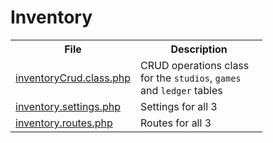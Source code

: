 # Inventory

<table style="border-collapse: collapse; width: 80%;">
    <tr>
        <th>File</th>
        <th>Description</th>
    </tr>
    <tr>
        <td><a href="inventoryCrud.class.php">inventoryCrud.class.php</a></td>
        <td>CRUD operations class for the <code>studios</code>, <code>games</code> and <code>ledger</code> tables</td>
    </tr>
    <tr>
        <td><a href="inventory.settings.php">inventory.settings.php</a></td>
        <td>Settings for all 3</td>
    </tr>
    <tr>
        <td><a href="inventory.routes.php">inventory.routes.php</a></td>
        <td>Routes for all 3</td>
    </tr>
</table>
